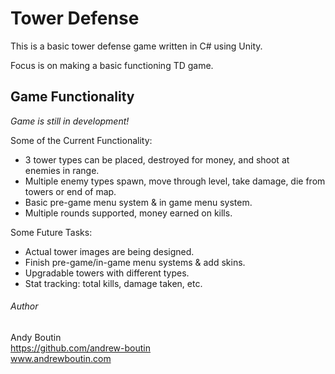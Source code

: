 # Tower Defense

This is a basic tower defense game written in C# using Unity.

Focus is on making a basic functioning TD game.

## Game Functionality

*Game is still in development!*

Some of the Current Functionality:
* 3 tower types can be placed, destroyed for money, and shoot at enemies in range.
* Multiple enemy types spawn, move through level, take damage, die from towers or end of map.
* Basic pre-game menu system & in game menu system.
* Multiple rounds supported, money earned on kills.

Some Future Tasks:
* Actual tower images are being designed.
* Finish pre-game/in-game menu systems & add skins.
* Upgradable towers with different types.
* Stat tracking: total kills, damage taken, etc.

###### Author

Andy Boutin  
https://github.com/andrew-boutin  
www.andrewboutin.com  